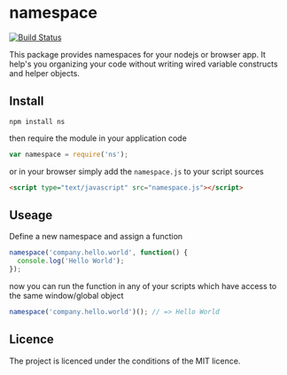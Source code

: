 # namespace
[![Build Status](https://travis-ci.org/LinuxDoku/namespace.png?branch=master)](https://travis-ci.org/LinuxDoku/namespace)

This package provides namespaces for your nodejs or browser app. It help's you organizing your code without writing wired variable constructs and helper objects.

## Install
```
npm install ns
```

then require the module in your application code

```javascript
var namespace = require('ns');
```

or in your browser simply add the ```namespace.js``` to your script sources

```html
<script type="text/javascript" src="namespace.js"></script>
```

## Useage
Define a new namespace and assign a function

```javascript
namespace('company.hello.world', function() {
  console.log('Hello World');
});
```

now you can run the function in any of your scripts which have access to the same window/global object

```javascript
namespace('company.hello.world')(); // => Hello World
```

## Licence
The project is licenced under the conditions of the MIT licence.
